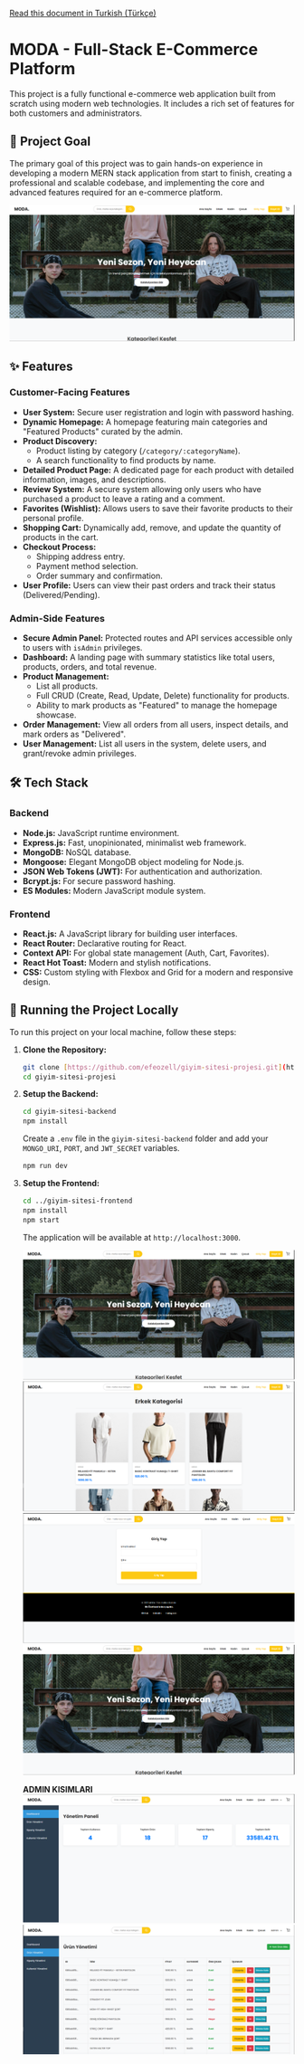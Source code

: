 [Read this document in Turkish (Türkçe)](README_tr.md)

# MODA - Full-Stack E-Commerce Platform

This project is a fully functional e-commerce web application built from scratch using modern web technologies. It includes a rich set of features for both customers and administrators.

## 🚀 Project Goal

The primary goal of this project was to gain hands-on experience in developing a modern MERN stack application from start to finish, creating a professional and scalable codebase, and implementing the core and advanced features required for an e-commerce platform.

![Ana Sayfa Görünümü](./giyim-sitesi-frontend/src/pages/assets/images/moda_1.png)

## ✨ Features

### Customer-Facing Features

-   **User System:** Secure user registration and login with password hashing.
-   **Dynamic Homepage:** A homepage featuring main categories and "Featured Products" curated by the admin.
-   **Product Discovery:**
    -   Product listing by category (`/category/:categoryName`).
    -   A search functionality to find products by name.
-   **Detailed Product Page:** A dedicated page for each product with detailed information, images, and descriptions.
-   **Review System:** A secure system allowing only users who have purchased a product to leave a rating and a comment.
-   **Favorites (Wishlist):** Allows users to save their favorite products to their personal profile.
-   **Shopping Cart:** Dynamically add, remove, and update the quantity of products in the cart.
-   **Checkout Process:**
    -   Shipping address entry.
    -   Payment method selection.
    -   Order summary and confirmation.
-   **User Profile:** Users can view their past orders and track their status (Delivered/Pending).

### Admin-Side Features

-   **Secure Admin Panel:** Protected routes and API services accessible only to users with `isAdmin` privileges.
-   **Dashboard:** A landing page with summary statistics like total users, products, orders, and total revenue.
-   **Product Management:**
    -   List all products.
    -   Full CRUD (Create, Read, Update, Delete) functionality for products.
    -   Ability to mark products as "Featured" to manage the homepage showcase.
-   **Order Management:** View all orders from all users, inspect details, and mark orders as "Delivered".
-   **User Management:** List all users in the system, delete users, and grant/revoke admin privileges.

## 🛠️ Tech Stack

### Backend

-   **Node.js:** JavaScript runtime environment.
-   **Express.js:** Fast, unopinionated, minimalist web framework.
-   **MongoDB:** NoSQL database.
-   **Mongoose:** Elegant MongoDB object modeling for Node.js.
-   **JSON Web Tokens (JWT):** For authentication and authorization.
-   **Bcrypt.js:** For secure password hashing.
-   **ES Modules:** Modern JavaScript module system.

### Frontend

-   **React.js:** A JavaScript library for building user interfaces.
-   **React Router:** Declarative routing for React.
-   **Context API:** For global state management (Auth, Cart, Favorites).
-   **React Hot Toast:** Modern and stylish notifications.
-   **CSS:** Custom styling with Flexbox and Grid for a modern and responsive design.

## 🏁 Running the Project Locally

To run this project on your local machine, follow these steps:

1.  **Clone the Repository:**

    ```bash
    git clone [https://github.com/efeozell/giyim-sitesi-projesi.git](https://github.com/efeozell/giyim-sitesi-projesi.git)
    cd giyim-sitesi-projesi
    ```

2.  **Setup the Backend:**

    ```bash
    cd giyim-sitesi-backend
    npm install
    ```

    Create a `.env` file in the `giyim-sitesi-backend` folder and add your `MONGO_URI`, `PORT`, and `JWT_SECRET` variables.

    ```bash
    npm run dev
    ```

3.  **Setup the Frontend:**

    ```bash
    cd ../giyim-sitesi-frontend
    npm install
    npm start
    ```

    The application will be available at `http://localhost:3000`.

    ![Ana Sayfa Görünümü](./giyim-sitesi-frontend/src/pages/assets/images/moda_1.png)
    ![Kategoriler Görünümü](./giyim-sitesi-frontend/src/pages/assets/images/moda_2.png)
    ![Giris Yap Görünümü](./giyim-sitesi-frontend/src/pages/assets/images/moda_3.png)
    ![Sepet Görünümü](./giyim-sitesi-frontend/src/pages/assets/images/moda_1.png)

    **ADMIN KISIMLARI**
    ![Yönetim Paneli Görünümü](./giyim-sitesi-frontend/src/pages/assets/images/moda_admin1.png)
    ![Ürün Yönetimi Görünümü](./giyim-sitesi-frontend/src/pages/assets/images/moda_admin2.png)
